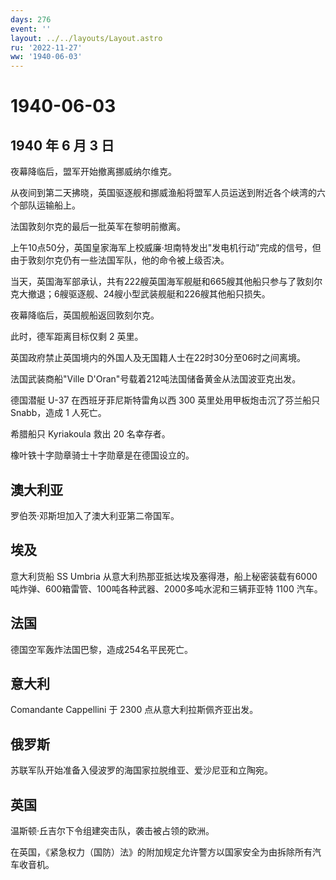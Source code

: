 ```yaml
---
days: 276
event: ''
layout: ../../layouts/Layout.astro
ru: '2022-11-27'
ww: '1940-06-03'
---
```


# 1940-06-03

## 1940 年 6 月 3 日

夜幕降临后，盟军开始撤离挪威纳尔维克。

从夜间到第二天拂晓，英国驱逐舰和挪威渔船将盟军人员运送到附近各个峡湾的六个部队运输船上。

法国敦刻尔克的最后一批英军在黎明前撤离。

上午10点50分，英国皇家海军上校威廉·坦南特发出"发电机行动"完成的信号，但由于敦刻尔克仍有一些法国军队，他的命令被上级否决。

当天，英国海军部承认，共有222艘英国海军舰艇和665艘其他船只参与了敦刻尔克大撤退；6艘驱逐舰、24艘小型武装舰艇和226艘其他船只损失。

夜幕降临后，英国舰船返回敦刻尔克。

此时，德军距离目标仅剩 2 英里。

英国政府禁止英国境内的外国人及无国籍人士在22时30分至06时之间离境。

法国武装商船"Ville D\'Oran"号载着212吨法国储备黄金从法国波亚克出发。

德国潜艇 U-37 在西班牙菲尼斯特雷角以西 300 英里处用甲板炮击沉了芬兰船只
Snabb，造成 1 人死亡。

希腊船只 Kyriakoula 救出 20 名幸存者。

橡叶铁十字勋章骑士十字勋章是在德国设立的。

## 澳大利亚

罗伯茨·邓斯坦加入了澳大利亚第二帝国军。

## 埃及

意大利货船 SS Umbria
从意大利热那亚抵达埃及塞得港，船上秘密装载有6000吨炸弹、600箱雷管、100吨各种武器、2000多吨水泥和三辆菲亚特
1100 汽车。

## 法国

德国空军轰炸法国巴黎，造成254名平民死亡。

## 意大利

Comandante Cappellini 于 2300 点从意大利拉斯佩齐亚出发。

## 俄罗斯

苏联军队开始准备入侵波罗的海国家拉脱维亚、爱沙尼亚和立陶宛。

## 英国

温斯顿·丘吉尔下令组建突击队，袭击被占领的欧洲。

在英国，《紧急权力（国防）法》的附加规定允许警方以国家安全为由拆除所有汽车收音机。
